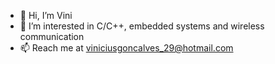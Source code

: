 - 👋 Hi, I’m Vini
- 👀 I’m interested in C/C++, embedded systems and wireless communication
- 📫 Reach me at viniciusgoncalves_29@hotmail.com

<!---
ViniBR01/ViniBR01 is a ✨ special ✨ repository because its `README.md` (this file) appears on your GitHub profile.
You can click the Preview link to take a look at your changes.
--->
